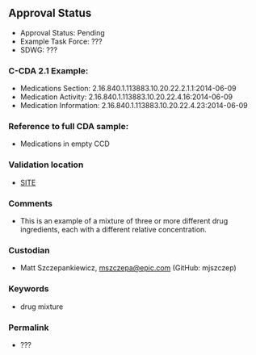 ## Approval Status 

* Approval Status: Pending
* Example Task Force: ???
* SDWG: ???

### C-CDA 2.1 Example:

* Medications Section: 2.16.840.1.113883.10.20.22.2.1.1:2014-06-09
* Medication Activity: 2.16.840.1.113883.10.20.22.4.16:2014-06-09
* Medication Information: 2.16.840.1.113883.10.20.22.4.23:2014-06-09

### Reference to full CDA sample:
* Medications in empty CCD

### Validation location

* [SITE](https://site.healthit.gov/sandbox-ccda/ccda-validator)


### Comments

* This is an example of a mixture of three or more different drug ingredients, each with a different relative concentration.

### Custodian

* Matt Szczepankiewicz, mszczepa@epic.com (GitHub: mjszczep)

### Keywords

* drug mixture



### Permalink 

* ???